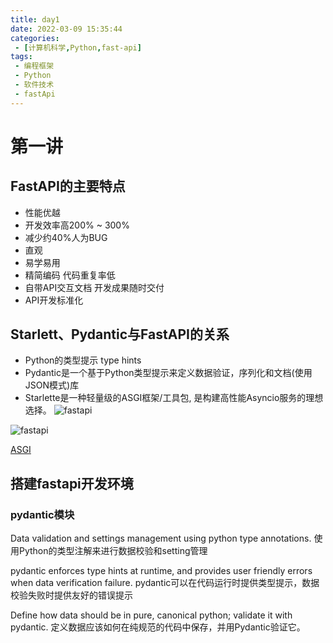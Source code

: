 ```yaml
---
title: day1
date: 2022-03-09 15:35:44
categories:
 - [计算机科学,Python,fast-api]
tags: 
 - 编程框架
 - Python
 - 软件技术
 - fastApi
---
```


# 第一讲

## FastAPI的主要特点
- 性能优越
- 开发效率高200% ~ 300%
- 减少约40%人为BUG
- 直观
- 易学易用
- 精简编码 代码重复率低
- 自带API交互文档 开发成果随时交付
- API开发标准化

## Starlett、Pydantic与FastAPI的关系
- Python的类型提示 type hints
- Pydantic是一个基于Python类型提示来定义数据验证，序列化和文档(使用JSON模式)库
- Starlette是一种轻量级的ASGI框架/工具包, 是构建高性能Asyncio服务的理想选择。
![fastapi](/assets/python/fastapi/fastapi1.png)

![fastapi](/assets/python/fastapi/fastapi2.png)

[ASGI](http://huatianbiao.top/computer-science/network-server/about-server/ASGI/)

## 搭建fastapi开发环境

### pydantic模块
Data validation and settings management using python type annotations.
使用Python的类型注解来进行数据校验和setting管理

pydantic enforces type hints at runtime, and provides user friendly errors when data verification failure.
pydantic可以在代码运行时提供类型提示，数据校验失败时提供友好的错误提示

Define how data should be in pure, canonical python; validate it with pydantic.
定义数据应该如何在纯规范的代码中保存，并用Pydantic验证它。

